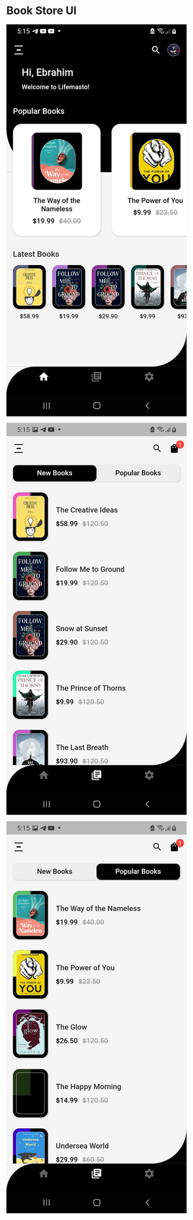 <h1>Book Store UI</h1>


![ScreenShot](https://github.com/Ebrahim1133/Book-Store-App-UI-Using-Flutter/blob/master/Screenshot_20220402-171525.jpg)

![ScreenShot](https://github.com/Ebrahim1133/Book-Store-App-UI-Using-Flutter/blob/master/Screenshot_20220402-171535.jpg)

![ScreenShot](https://github.com/Ebrahim1133/Book-Store-App-UI-Using-Flutter/blob/master/Screenshot_20220402-171541.jpg)
